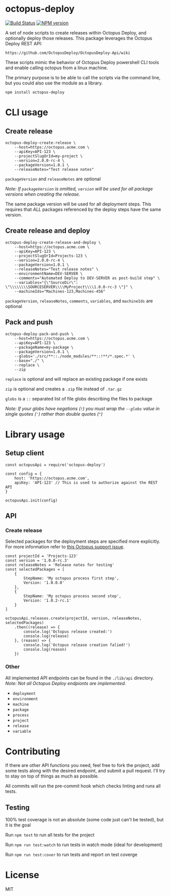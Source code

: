 # octopus-deploy

[![Build Status](https://travis-ci.org/parkerholladay/node-octopus-deploy.svg?branch=master)](https://travis-ci.org/parkerholladay/node-octopus-deploy)
[![NPM version](https://badge.fury.io/js/octopus-deploy.png)](http://badge.fury.io/js/octopus-deploy)

A set of node scripts to create releases within Octopus Deploy, and optionally deploy those releases.
This package leverages the Octopus Deploy REST API:

```
https://github.com/OctopusDeploy/OctopusDeploy-Api/wiki
```

These scripts mimic the behavior of Octopus Deploy powershell CLI tools and enable calling octopus from a linux machine.

The primary purpose is to be able to call the scripts via the command line, but you could also use the module as a library.

```
npm install octopus-deploy
```

# CLI usage

## Create release

```
octopus-deploy-create-release \
    --host=https://octopus.acme.com \
    --apiKey=API-123 \
    --projectSlugOrId=my-project \
    --version=2.0.0-rc-4 \
    --packageVersion=1.0.1 \
    --releaseNotes="Test release notes"
```

`packageVersion` and `releaseNotes` are optional

_Note: If `packageVersion` is omitted, `version` will be used for all package versions when creating the release._

The same package version will be used for all deployment steps. This requires that _ALL_ packages referenced by the deploy steps have the same version.

## Create release and deploy

```
octopus-deploy-create-release-and-deploy \
    --host=https://octopus.acme.com \
    --apiKey=API-123 \
    --projectSlugOrId=Projects-123 \
    --version=2.0.0-rc-4 \
    --packageVersion=1.0.1 \
    --releaseNotes="Test release notes" \
    --environmentName=DEV-SERVER \
    --comments="Automated Deploy to DEV-SERVER as post-build step" \
    --variables="{\"SourceDir\": \"\\\\\\\\SOURCESERVER\\\\MyProject\\\\1.0.0-rc-3 \"}" \
    --machineIds="Machines-123,Machines-456"
```

`packageVersion`, `releaseNotes`, `comments`, `variables`, and `machineIds` are optional

## Pack and push

```
octopus-deploy-pack-and-push \
    --host=https://octopus.acme.com \
    --apiKey=API-123 \
    --packageName=my-package \
    --packageVersion=1.0.1 \
    --globs='./src/**::./node_modules/**::!**/*.spec.*' \
    --base="./" \
    --replace \
    --zip
```

`replace` is optional and will replace an existing package if one exists

`zip` is optional and creates a `.zip` file instead of `.tar.gz`

`globs` is a `::` separated list of file globs describing the files to package

_Note: If your globs have negations (`!`) you must wrap the `--globs` value in single quotes (`'`) rather than double quotes (`"`)_

# Library usage

## Setup client

```
const octopusApi = require('octopus-deploy')

const config = {
    host: 'https://octopus.acme.com',
    apiKey: 'API-123' // This is used to authorize against the REST API
}

octopusApi.init(config)
```

## API

### Create release

Selected packages for the deployment steps are specified more explicitly. For more information refer to [this Octopus support issue](http://help.octopusdeploy.com/discussions/problems/35372-create-release-a-version-must-be-specified-for-every-included-nuget-package).

```
const projectId = 'Projects-123'
const version = '1.0.0-rc.3'
const releaseNotes = 'Release notes for testing'
const selectedPackages = [
    {
        StepName: 'My octopus process first step',
        Version: '1.0.0.0'
    },
    {
        StepName: 'My octopus process second step',
        Version: '1.0.2-rc.1'
    }
]

octopusApi.releases.create(projectId, version, releaseNotes, selectedPackages)
    .then((release) => {
        console.log('Octopus release created:')
        console.log(release)
    }, (reason) => {
        console.log('Octopus release creation falied!')
        console.log(reason)
    })
```

### Other

All implemented API endpoints can be found in the `./lib/api` directory. _Note: Not all Octopus Deploy endpionts are implemented._

- `deployment`
- `environment`
- `machine`
- `package`
- `process`
- `project`
- `release`
- `variable`

# Contributing

If there are other API functions you need, feel free to fork the project, add some tests along with the desired endpoint, and submit a pull request.
I'll try to stay on top of things as much as possible.

All commits will run the pre-commit hook which checks linting and runs all tests.

## Testing

100% test coverage is not an absolute (some code just can't be tested), but it is the goal

Run `npm test` to run all tests for the project

Run `npm run test:watch` to run tests in watch mode (ideal for development)

Run `npm run test:cover` to run tests and report on test coverge

# License

MIT
